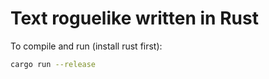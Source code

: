 # Text roguelike written in Rust

To compile and run (install rust first):

```sh
cargo run --release
```
